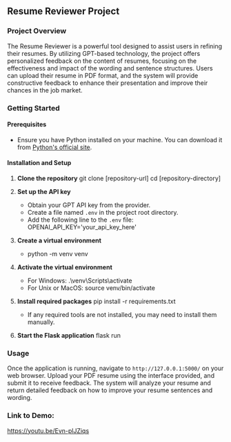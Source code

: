 ## Resume Reviewer Project

### Project Overview
The Resume Reviewer is a powerful tool designed to assist users in refining their resumes. 
By utilizing GPT-based technology, the project offers personalized feedback on the content of resumes, focusing on the effectiveness and impact of the wording and sentence structures. 
Users can upload their resume in PDF format, and the system will provide constructive feedback to enhance their presentation and improve their chances in the job market.

### Getting Started

#### Prerequisites
- Ensure you have Python installed on your machine. You can download it from [Python's official site](https://www.python.org/downloads/).

#### Installation and Setup
1. **Clone the repository**
   git clone [repository-url]
   cd [repository-directory]

2. **Set up the API key**
   - Obtain your GPT API key from the provider.
   - Create a file named `.env` in the project root directory.
   - Add the following line to the `.env` file:
     OPENAI_API_KEY='your_api_key_here'


3. **Create a virtual environment**
   - python -m venv venv
  

4. **Activate the virtual environment**
   - For Windows:
     .\venv\Scripts\activate
   - For Unix or MacOS:
     source venv/bin/activate
     

5. **Install required packages**
   pip install -r requirements.txt
   - If any required tools are not installed, you may need to install them manually.

6. **Start the Flask application**
   flask run

### Usage
Once the application is running, navigate to `http://127.0.0.1:5000/` on your web browser.
Upload your PDF resume using the interface provided, and submit it to receive feedback.
The system will analyze your resume and return detailed feedback on how to improve your resume sentences and wording.

### Link to Demo: 
https://youtu.be/Evn-plJZiqs

